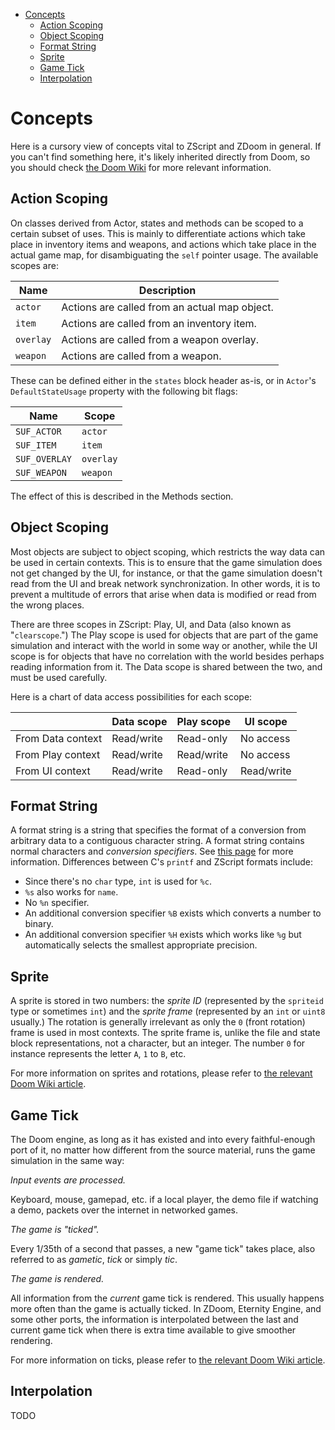 <!-- vim-markdown-toc GFM -->

* [Concepts](#concepts)
	* [Action Scoping](#action-scoping)
	* [Object Scoping](#object-scoping)
	* [Format String](#format-string)
	* [Sprite](#sprite)
	* [Game Tick](#game-tick)
	* [Interpolation](#interpolation)

<!-- vim-markdown-toc -->

# Concepts

Here is a cursory view of concepts vital to ZScript and ZDoom in general. If
you can't find something here, it's likely inherited directly from Doom, so you
should check [the Doom Wiki][1] for more relevant information.

[1]: https://doomwiki.org/wiki/Entryway

## Action Scoping

On classes derived from Actor, states and methods can be scoped to a certain
subset of uses. This is mainly to differentiate actions which take place in
inventory items and weapons, and actions which take place in the actual game
map, for disambiguating the `self` pointer usage. The available scopes are:

| Name      | Description                                   |
| ----      | -----------                                   |
| `actor`   | Actions are called from an actual map object. |
| `item`    | Actions are called from an inventory item.    |
| `overlay` | Actions are called from a weapon overlay.     |
| `weapon`  | Actions are called from a weapon.             |

These can be defined either in the `states` block header as-is, or in `Actor`'s
`DefaultStateUsage` property with the following bit flags:

| Name          | Scope     |
| ----          | -----     |
| `SUF_ACTOR`   | `actor`   |
| `SUF_ITEM`    | `item`    |
| `SUF_OVERLAY` | `overlay` |
| `SUF_WEAPON`  | `weapon`  |

The effect of this is described in the Methods section.

## Object Scoping

Most objects are subject to object scoping, which restricts the way data can be
used in certain contexts. This is to ensure that the game simulation does not
get changed by the UI, for instance, or that the game simulation doesn't read
from the UI and break network synchronization. In other words, it is to prevent
a multitude of errors that arise when data is modified or read from the wrong
places.

There are three scopes in ZScript: Play, UI, and Data (also known as
"`clearscope`.") The Play scope is used for objects that are part of the game
simulation and interact with the world in some way or another, while the UI
scope is for objects that have no correlation with the world besides perhaps
reading information from it. The Data scope is shared between the two, and must
be used carefully.

Here is a chart of data access possibilities for each scope:

|                   | Data scope | Play scope | UI scope   |
| -                 | ---------- | ---------- | ---------- |
| From Data context | Read/write | Read-only  | No access  |
| From Play context | Read/write | Read/write | No access  |
| From UI context   | Read/write | Read-only  | Read/write |

## Format String

A format string is a string that specifies the format of a conversion from
arbitrary data to a contiguous character string. A format string contains
normal characters and *conversion specifiers*. See [this page][2] for more
information. Differences between C's `printf` and ZScript formats include:

* Since there's no `char` type, `int` is used for `%c`.
* `%s` also works for `name`.
* No `%n` specifier.
* An additional conversion specifier `%B` exists which converts a number to
binary.
* An additional conversion specifier `%H` exists which works like `%g` but
automatically selects the smallest appropriate precision.

[2]: https://en.cppreference.com/w/c/io/fprintf

## Sprite

A sprite is stored in two numbers: the *sprite ID* (represented by the
`spriteid` type or sometimes `int`) and the *sprite frame* (represented by an
`int` or `uint8` usually.) The rotation is generally irrelevant as only the `0`
(front rotation) frame is used in most contexts. The sprite frame is, unlike
the file and state block representations, not a character, but an integer. The
number `0` for instance represents the letter `A`, `1` to `B`, etc.

For more information on sprites and rotations, please refer to [the relevant
Doom Wiki article][3].

[3]: https://doomwiki.org/wiki/Sprite

## Game Tick

The Doom engine, as long as it has existed and into every faithful-enough port
of it, no matter how different from the source material, runs the game
simulation in the same way:

*Input events are processed.*

Keyboard, mouse, gamepad, etc. if a local player, the demo file if watching a
demo, packets over the internet in networked games.

*The game is "ticked".*

Every 1/35th of a second that passes, a new "game tick" takes place, also
referred to as *gametic*, *tick* or simply *tic*.

*The game is rendered.*

All information from the *current* game tick is rendered. This usually happens
more often than the game is actually ticked. In ZDoom, Eternity Engine, and
some other ports, the information is interpolated between the last and current
game tick when there is extra time available to give smoother rendering.

For more information on ticks, please refer to [the relevant Doom Wiki
article][4].

[4]: https://doomwiki.org/wiki/Tic

## Interpolation

TODO

<!-- EOF -->
